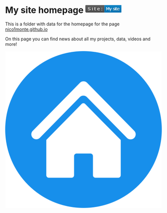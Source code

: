 # My site homepage <img alt="Site Badge" src="./data_src/sitemysite.PNG"/>

This is a folder with data for the homepage for the page [nico1monte.github.io](https://nico1monte.github.io)

On this page you can find news about all my projects, data, videos and more!

![readme banner](./data_src/src-main.png)
